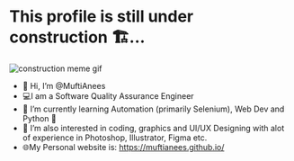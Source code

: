 # This profile is still under construction 🏗...<br>

<img src='images/construction.gif' alt='construction meme gif'>

- 👋 Hi, I’m @MuftiAnees
- 💻I am a Software Quality Assurance Engineer
- 🌱 I’m currently learning Automation (primarily Selenium), Web Dev and Python 🐍
- 👀 I’m also interested in coding, graphics and UI/UX Designing with alot of experience in Photoshop, Illustrator, Figma etc.
- 🌐My Personal website is: https://muftianees.github.io/
<!--
## Tools
<img src='images\wordpress.png' width=15% alt='Wordpress Logo'>
<img src='images\html.png' width=15% alt='HTML Logo'>
<img src='images\css.png' width=15% alt='CSS Logo'>
<img src='images\code.png' width=15% alt='Development Logo'>
<img src='images\python.png' width=15% alt='Python Logo'>
<img src='images\js.png' width=15% alt='JavaScript Logo'>
<img src='images\React.png' width=15% alt='React JS Logo'>
<img src='images\photoshop.png' width=15% alt='Photoshop Logo'>
<img src='images\illustrator.png' width=15% height=15% alt='Illustrator Logo'>
<img src='images\figma.png' width=15% height=15% alt='Figma Logo'>
<img src='images\premiere.png' width=15% alt='PremierPro Logo'>
<img src='images\Selenium.png' width=15% alt='Selenium Logo'>
<img src='images\jira.png' width=15% alt='JIRA Logo'>
<img src='images\latex.png' width=15% alt='Latex Logo'>
<img src='images\jmeter.png' width=15% alt='J Meter Logo'>
<img src='images\joget.png' width=15% alt='Joget Logo'>


## Other Skills
- PC Building 
- Web Development and Designing
- UX and UI Designing
- Amazon EBC A plus pages
- Quality Assurance Engineering
- OOP
!-->